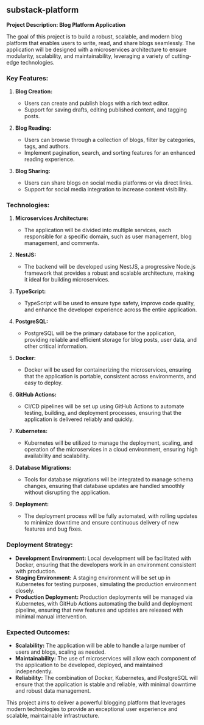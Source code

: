 ## substack-platform
**Project Description: Blog Platform Application**

The goal of this project is to build a robust, scalable, and modern blog platform that enables users to write, read, and share blogs seamlessly. The application will be designed with a microservices architecture to ensure modularity, scalability, and maintainability, leveraging a variety of cutting-edge technologies.

### Key Features:

1. **Blog Creation:** 
   - Users can create and publish blogs with a rich text editor.
   - Support for saving drafts, editing published content, and tagging posts.

2. **Blog Reading:**
   - Users can browse through a collection of blogs, filter by categories, tags, and authors.
   - Implement pagination, search, and sorting features for an enhanced reading experience.

3. **Blog Sharing:**
   - Users can share blogs on social media platforms or via direct links.
   - Support for social media integration to increase content visibility.

### Technologies:

1. **Microservices Architecture:**
   - The application will be divided into multiple services, each responsible for a specific domain, such as user management, blog management, and comments.

2. **NestJS:**
   - The backend will be developed using NestJS, a progressive Node.js framework that provides a robust and scalable architecture, making it ideal for building microservices.

3. **TypeScript:**
   - TypeScript will be used to ensure type safety, improve code quality, and enhance the developer experience across the entire application.

4. **PostgreSQL:**
   - PostgreSQL will be the primary database for the application, providing reliable and efficient storage for blog posts, user data, and other critical information.

5. **Docker:**
   - Docker will be used for containerizing the microservices, ensuring that the application is portable, consistent across environments, and easy to deploy.

6. **GitHub Actions:**
   - CI/CD pipelines will be set up using GitHub Actions to automate testing, building, and deployment processes, ensuring that the application is delivered reliably and quickly.

7. **Kubernetes:**
   - Kubernetes will be utilized to manage the deployment, scaling, and operation of the microservices in a cloud environment, ensuring high availability and scalability.

8. **Database Migrations:**
   - Tools for database migrations will be integrated to manage schema changes, ensuring that database updates are handled smoothly without disrupting the application.

9. **Deployment:**
   - The deployment process will be fully automated, with rolling updates to minimize downtime and ensure continuous delivery of new features and bug fixes.

### Deployment Strategy:

- **Development Environment:** Local development will be facilitated with Docker, ensuring that the developers work in an environment consistent with production.
- **Staging Environment:** A staging environment will be set up in Kubernetes for testing purposes, simulating the production environment closely.
- **Production Deployment:** Production deployments will be managed via Kubernetes, with GitHub Actions automating the build and deployment pipeline, ensuring that new features and updates are released with minimal manual intervention.

### Expected Outcomes:

- **Scalability:** The application will be able to handle a large number of users and blogs, scaling as needed.
- **Maintainability:** The use of microservices will allow each component of the application to be developed, deployed, and maintained independently.
- **Reliability:** The combination of Docker, Kubernetes, and PostgreSQL will ensure that the application is stable and reliable, with minimal downtime and robust data management.

This project aims to deliver a powerful blogging platform that leverages modern technologies to provide an exceptional user experience and scalable, maintainable infrastructure.
